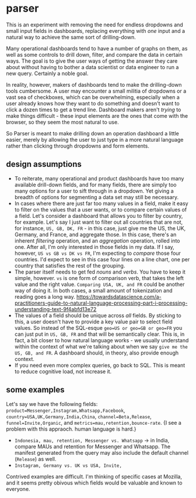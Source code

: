 # parser

This is an experiment with removing the need for endless dropdowns and small input fields in dashboards, replacing everything with _one_ input and a natural way to achieve the same sort of drilling-down.

Many operational dashboards tend to have a number of graphs on them, as well as some controls to drill down, filter, and compare the data in certain ways. The goal is to give the user ways of getting the answer they care about without having to bother a data scientist or data engineer to run a new query. Certainly a noble goal.

In reality, however, makers of dashboards tend to make the drilling-down tools cumbersome. A user may encounter a small militia of dropdowns or a vast sea of checkboxes, which can be overwhelming, especially when a user already knows how they want to do something and doesn't want to click a dozen times to get a trend line. Dashboard makers aren't _trying_ to make things difficult - these input elements are the ones that come with the browser, so they seem the most natural to use.

So Parser is meant to make drilling down an operation dashboard a little easier, merely by allowing the user to just type in a more natural language rather than clicking through dropdowns and form elements.

## design assumptions

- To reiterate, many operational and product dashboards have too many available drill-down fields, and for many fields, there are simply too many options for a user to sift through in a dropdown. Yet giving a breadth of options for segmenting a data set may still be necessary.
- In cases where there are just far too many values in a field, make it easy to filter on the values that a user wants, or to compare certain values of a field. Let's consider a dashboard that allows you to filter by country, for example. Let's say I just want to filter out all countries that are not, for instance, `US, GB, DK, FR` - in this case, just give me the US, the UK, Germany, and France, and aggregate those. In this case, there's an inherent _filtering_ operation, and an _aggregation_ operation, rolled into one. After all, I'm only interested in those fields in my data. If I say, however, `US vs GB vs DK vs FR`, I'm expecting to _compare_ those four countries. I'd expect to see in this case four lines on a line chart, one per country that satisfies the rest of the grouping.
- The parser itself needs to get fed _nouns_ and _verbs_. You have to keep it simple, however. `vs` is one form of comparison verb, that takes the left value and the right value. `Comparing USA, UK, and FR` could be another way of doing it. In both cases, a small amount of tokenization and reading goes a long way. https://towardsdatascience.com/a-practitioners-guide-to-natural-language-processing-part-i-processing-understanding-text-9f4abfd13e72
- The values of a field should be unique across _all_ fields. By sticking to this, a user doesn't have to provide a key value pair to select field values. So instead of the SQL-esque `geo=US or geo=GB or geo=FR` you can just put in `US, GB, FR` and that will be semantically clear. This is, in fact, a bit closer to how natural language works - we usually understand within the context of what we're talking about when we say `give me the US, GB, and FR`. A dashboard should, in theory, also provide enough context.
- If you need even more complex queries, go back to SQL. This is meant to reduce cognitive load, not increase it.

## some examples

Let's say we have the following fields: `product=Messenger,Instagram,Whatsapp,Facebook`, `country=USA,UK,Germany,India,China`, `channel=Beta,Release`, `funnel=Invite,Organic`, and `metrics=mau,retention,bounce-rate`. {I see a problem with this appraoch. human language is hard.}

- `Indonesia, mau, retention, Messenger vs. Whatsapp` -> in India, compare MAUs and retention for Messenger and Whatsapp. The manifest generated from the query may also include the default channel (`Release`) as well.
- `Instagram, Germany vs. UK vs USA, Invite, `

Contrived examples are difficult. I'm thinking of specific cases at Mozilla, and it seems pretty obivous which fields would be valuable and known to everyone.

